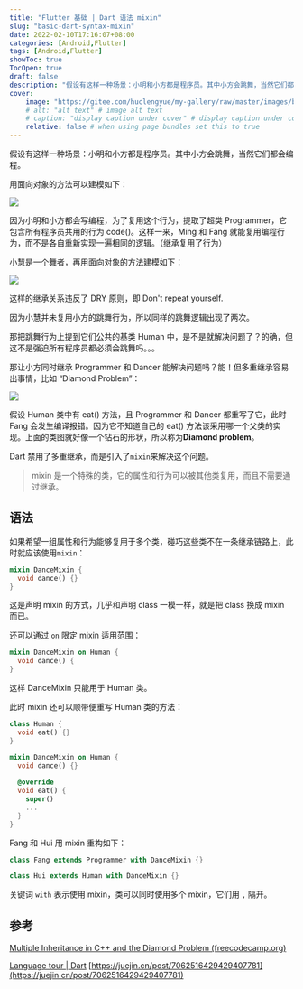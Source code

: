 ```yaml
---
title: "Flutter 基础 | Dart 语法 mixin"
slug: "basic-dart-syntax-mixin"
date: 2022-02-10T17:16:07+08:00
categories: [Android,Flutter]
tags: [Android,Flutter]
showToc: true
TocOpen: true
draft: false
description: "假设有这样一种场景：小明和小方都是程序员。其中小方会跳舞，当然它们都会编程。用面向对象的方法可以建模如下：因为小明和小方都会写编程，为"
cover: 
    image: "https://gitee.com/huclengyue/my-gallery/raw/master/images/blog/16467268725438bf52166-974f-442c-9d42-fbdcb3742148.webp"
    # alt: "alt text" # image alt text
    # caption: "display caption under cover" # display caption under cover
    relative: false # when using page bundles set this to true
---
```

                
假设有这样一种场景：小明和小方都是程序员。其中小方会跳舞，当然它们都会编程。

用面向对象的方法可以建模如下：

![](https://gitee.com/huclengyue/my-gallery/raw/master/images/blog/16467268725438bf52166-974f-442c-9d42-fbdcb3742148.webp)

因为小明和小方都会写编程，为了复用这个行为，提取了超类 Programmer，它包含所有程序员共用的行为 code()。这样一来，Ming 和 Fang 就能复用编程行为，而不是各自重新实现一遍相同的逻辑。（继承复用了行为）

小慧是一个舞者，再用面向对象的方法建模如下：

![](https://gitee.com/huclengyue/my-gallery/raw/master/images/blog/1646726873752e2d2c122-d74c-4d0e-8771-365c5eac70fb.webp)

这样的继承关系违反了 DRY 原则，即 Don't repeat yourself.

因为小慧并未复用小方的跳舞行为，所以同样的跳舞逻辑出现了两次。

那把跳舞行为上提到它们公共的基类 Human 中，是不是就解决问题了？的确，但这不是强迫所有程序员都必须会跳舞吗。。。

那让小方同时继承 Programmer 和 Dancer 能解决问题吗？能！但多重继承容易出事情，比如 “Diamond Problem”：

![](https://gitee.com/huclengyue/my-gallery/raw/master/images/blog/16467268751746c366cb2-3581-45ff-8d43-30c16431a383.webp)

假设 Human 类中有 eat() 方法，且 Programmer 和 Dancer 都重写了它，此时 Fang 会发生编译报错。因为它不知道自己的 eat() 方法该采用哪一个父类的实现。上面的类图就好像一个钻石的形状，所以称为**Diamond problem**。

Dart 禁用了多重继承，而是引入了`mixin`来解决这个问题。

> mixin 是一个特殊的类，它的属性和行为可以被其他类复用，而且不需要通过继承。

## 语法

如果希望一组属性和行为能够复用于多个类，碰巧这些类不在一条继承链路上，此时就应该使用`mixin`：

```dart
mixin DanceMixin {
  void dance() {}
}
```

这是声明 mixin 的方式，几乎和声明 class 一模一样，就是把 class 换成 mixin 而已。

还可以通过 `on` 限定 mixin 适用范围：

```dart
mixin DanceMixin on Human {
  void dance() {
}
```

这样 DanceMixin 只能用于 Human 类。

此时 mixin 还可以顺带便重写 Human 类的方法：

```dart
class Human {
  void eat() {}
}

mixin DanceMixin on Human {
  void dance() {}
  
  @override
  void eat() {
    super()
    ...
  }
}
```

Fang 和 Hui 用 mixin 重构如下：

```dart
class Fang extends Programmer with DanceMixin {} 

class Hui extends Human with DanceMixin {}
```

关键词 `with` 表示使用 mixin，类可以同时使用多个 mixin，它们用 `,` 隔开。

## 参考

[Multiple Inheritance in C++ and the Diamond Problem (freecodecamp.org)](https://link.juejin.cn/?target=https%3A%2F%2Fwww.freecodecamp.org%2Fnews%2Fmultiple-inheritance-in-c-and-the-diamond-problem-7c12a9ddbbec%2F "https://www.freecodecamp.org/news/multiple-inheritance-in-c-and-the-diamond-problem-7c12a9ddbbec/")

[Language tour | Dart](https://link.juejin.cn/?target=https%3A%2F%2Fdart.dev%2Fguides%2Flanguage%2Flanguage-tour "https://dart.dev/guides/language/language-tour")
[https://juejin.cn/post/7062516429429407781](https://juejin.cn/post/7062516429429407781)

